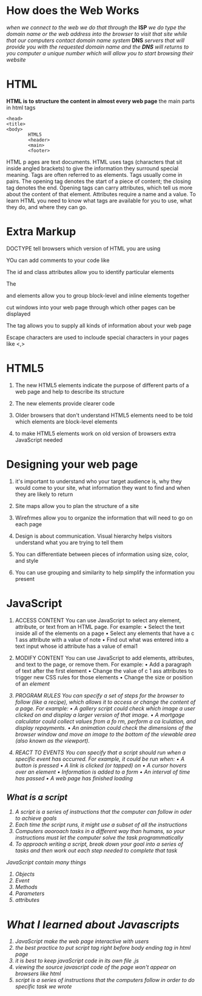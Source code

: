 # How does the Web Works


*when we connect to the web we do that through the* **ISP** *we do type the domain name or the web address into the browser to visit that site*
*while that our computers contact domain name system* **DNS** *servers that will provide you with the requested domain name* 
*and the **DNS** will returns to you computer a unique number which will allow you to start browsing their website*


# HTML

**HTML is to structure the content in almost every web page**
the main parts in html tags

```
<head>
<title>
<body>
        HTML5
        <header>
        <main>
        <footer>
```

HTML p  ages are text documents.
 HTML uses tags (characters that sit inside angled
brackets) to give the information they surround special
meaning.
 Tags are often referred to as elements.
 Tags usually come in pairs. The opening tag denotes
the start of a piece of content; the closing tag denotes
the end.
 Opening tags can carry attributes, which tell us more
about the content of that element.
 Attributes require a name and a value.
 To learn HTML you need to know what tags are
available for you to use, what they do, and where they
can go.

# Extra Markup

DOCTYPE tell browsers which version of HTML you are using 

YOu can add comments to your code like  <!-- this -->

The id and class attributes allow you to identify particular elements 

The <div> and <span> elements allow you to group block-level and inline elements together 

<iframs> cut windows into your web page through which other pages can be displayed 

The <meta> tag allows you to supply all kinds of information about your web page

Escape characters are used to incloude special characters in your pages like <,>



# HTML5 

1. The new HTML5 elements indicate the purpose of different parts of a web page and help to describe its structure 

2. The new elements provide clearer code 
 
3. Older browsers that don't understand HTML5 elements need to be told which elements are block-level elements 

4. to make HTML5 elements work on old version of browsers extra JavaScript needed



# Designing your web page 

1. it's important to understand who your target audience is, why they would come to your site, what information they want to find and when they are likely to return 

2. Site maps allow you to plan the structure of a site 

3. Wirefrmes allow you to organize the information that will need to go on each page 

4. Design is about communication. Visual hierarchy helps visitors understand what you are trying to tell them 

5. You can differentiate between pieces of information using size, color, and style

6. You can use grouping and similarity to help simplify the information you present 




# JavaScript 

1. ACCESS CONTENT
You can use JavaScript to select any
element, attribute, or text from an
HTML page. For example:
• Select the text inside all of the <hl>
elements on a page
• Select any elements that have a
c 1 ass attribute with a value of note
• Find out what was entered into a
text input whose id attribute has a
value of emai1



2. MODIFY CONTENT
You can use JavaScript to add
elements, attributes, and text to the
page, or remove them. For example:
• Add a paragraph of text after the
first <hl> element
• Change the value of c 1 ass
attributes to trigger new CSS rules
for those elements
• Change the size or position of an
<i mg> element


3. PROGRAM RULES
You can specify a set of steps for
the browser to follow (like a recipe),
which allows it to access or change the
content of a page. For example:
• A gallery script could check which
image a user clicked on and display
a larger version of that image.
• A mortgage calculator could collect
values from a fo rm, perform a
ca lculation, and display repayments.
• An animation could check the
dimensions of the browser window
and move an image to the bottom
of the viewable area (also known as
the viewport).

4. REACT TO EVENTS
You can specify that a script should run
when a specific event has occurred. For
example, it could be run when:
• A button is pressed
• A link is clicked (or tapped) on
• A cursor hovers over an element
• Information is added to a form
• An interval of time has passed
• A web page has finished loading


## What is a script 

1. A script is a series of instructions that the computer can follow in oder to achieve goals
2. Each time the script runs, it might use a subset of all the instructions
3. Computers aooroach tasks in a different way than humans, so your instructions must let the computer solve the task programmatically 
4. To approach writing a script, break down your goal into a series of tasks and then work out each step needed to complete that task


JavaScript contain many things 
1. Objects
2. Event
3. Methods
4. Parameters
5. attributes 



# What I learned about Javascripts

1. *JavaScript make the web page interactive with users*
2. *the best practice to put script tag right before body ending tag in html page*
3. *it is best to keep javaScript code in its own file .js*
4. *viewing the source javascript code of the page won't appear on browsers like html*
5. *script is a series of instructions that the computers follow in order to do specific task we wrote* 


 











